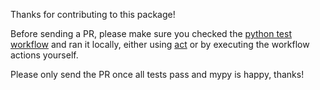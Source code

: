 Thanks for contributing to this package!

Before sending a PR, please make sure you checked the [python test workflow](.github/workflows/python-test.yml) and ran it locally, either using [act](https://nektosact.com) or by executing the workflow actions yourself.

Please only send the PR once all tests pass and mypy is happy, thanks!